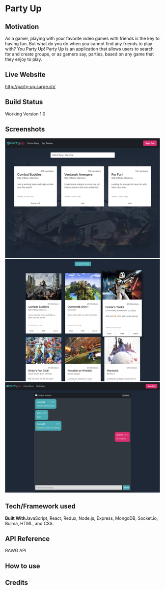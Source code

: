 # Party Up

## Motivation
As a gamer, playing with your favorite video games with friends is the key to having fun. But what do you do  when you cannot find any friends to play with? You Party Up! Party Up is an application that allows users to search for and create groups, or as gamers say, parties, based on any game that they enjoy to play.
 
## Live Website
http://party-up.surge.sh/
 
## Build Status
Working Version 1.0
  
## Screenshots
<img src="./pictures/sc01.png"/>
<img src="./pictures/sc02.png"/>
<img src="./pictures/sc04.png"/>
 
## Tech/Framework used
<b>Built With</b>JavaScript, React, Redux, Node.js, Express, MongoDB, Socket.io, Bulma, HTML, and CSS.
   
## API Reference

RAWG API

## How to use


## Credits
